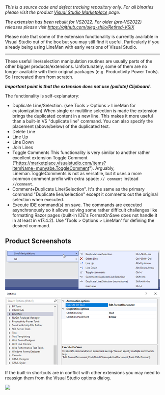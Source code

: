 *This is a source code and defect tracking repository only. For all binaries please visit the product [Visual Studio Marketplace](https://marketplace.visualstudio.com/items?itemName=OlegShilo.LineMan) page.*

_The extension has been rebuilt for VS2022. For older (pre-VS2022) releases please visit https://github.com/oleg-shilo/Retired-VSIX_

Please note that some of the extension functionality is currently available in Visual Studio out of the box but you may still find it useful. Particularly if you already being using LineMan with early versions of Visual Studio.

---

These useful line/selection manipulation routines are usually parts of the other bigger products/extensions. Unfortunately, some of them are no longer available with their original packages (e.g. Productivity Power Tools). So I recreated them from scratch.

_**Important point is that the extension does not use (pollute) Clipboard.**_

The functionality is self-explanatory:
- Duplicate Line/Selection. (see Tools > Options > LineMan for customization)
  When single or multiline selection is made the extension brings the duplicated content in a new line. This makes it more useful than a built-in VS "duplicate line" command. You can also specify the placement (above/below) of the duplicated text.
- Delete Line
- Line Up
- Line Down
- Join Lines
- Toggle Comments
  This functionality is very similar to another rather excellent extension Toggle Comment ("https://marketplace.visualstudio.com/items?itemName=munyabe.ToggleComment"). Arguably, Lineman.ToggleComments is not as versatile, but it uses a more common comment prefix with extra space:  `// comment` instead `//comment`.
- Comment+Duplicate Line/Selection".
  It's the same as the primary command "Duplicate lien/selection" except it comments out the original selection when executed.
- Execute IDE command(s) on save.
  The commands are executed asynchronously so it allows solving some rather difficult challenges like formatting Razor pages (built-in IDE's FormatOnSave does not handle it in at least in v17.4.2).
  Use 'Tools > Options > LineMan' for defining the desired command.

## Product Screenshots

![](docs/context_menu.png)
![](docs/options.png)



If the built-in shortcuts are in conflict with other extensions you may need to reassign them from the Visual Studio options dialog.

![](https://olegshilo.gallerycdn.vsassets.io/extensions/olegshilo/lineman/1.0.9/1560167513680/90799/1/New-Bitmap-Image.png)